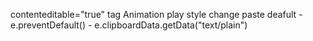 contenteditable="true" tag
Animation play style
change paste deafult - e.preventDefault() - e.clipboardData.getData("text/plain")
